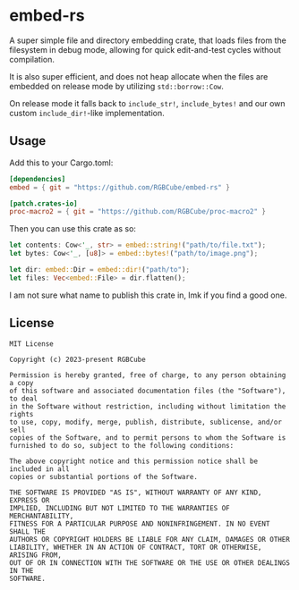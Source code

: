 # embed-rs

A super simple file and directory embedding crate,
that loads files from the filesystem in debug mode,
allowing for quick edit-and-test cycles without compilation.

It is also super efficient, and does not heap allocate when the
files are embedded on release mode by utilizing `std::borrow::Cow`.

On release mode it falls back to `include_str!`, `include_bytes!`
and our own custom `include_dir!`-like implementation.

## Usage

Add this to your Cargo.toml:

```toml
[dependencies]
embed = { git = "https://github.com/RGBCube/embed-rs" }

[patch.crates-io]
proc-macro2 = { git = "https://github.com/RGBCube/proc-macro2" }
```

Then you can use this crate as so:

```rs
let contents: Cow<'_, str> = embed::string!("path/to/file.txt");
let bytes: Cow<'_, [u8]> = embed::bytes!("path/to/image.png");

let dir: embed::Dir = embed::dir!("path/to");
let files: Vec<embed::File> = dir.flatten();
```

I am not sure what name to publish this
crate in, lmk if you find a good one.

## License

```
MIT License

Copyright (c) 2023-present RGBCube

Permission is hereby granted, free of charge, to any person obtaining a copy
of this software and associated documentation files (the "Software"), to deal
in the Software without restriction, including without limitation the rights
to use, copy, modify, merge, publish, distribute, sublicense, and/or sell
copies of the Software, and to permit persons to whom the Software is
furnished to do so, subject to the following conditions:

The above copyright notice and this permission notice shall be included in all
copies or substantial portions of the Software.

THE SOFTWARE IS PROVIDED "AS IS", WITHOUT WARRANTY OF ANY KIND, EXPRESS OR
IMPLIED, INCLUDING BUT NOT LIMITED TO THE WARRANTIES OF MERCHANTABILITY,
FITNESS FOR A PARTICULAR PURPOSE AND NONINFRINGEMENT. IN NO EVENT SHALL THE
AUTHORS OR COPYRIGHT HOLDERS BE LIABLE FOR ANY CLAIM, DAMAGES OR OTHER
LIABILITY, WHETHER IN AN ACTION OF CONTRACT, TORT OR OTHERWISE, ARISING FROM,
OUT OF OR IN CONNECTION WITH THE SOFTWARE OR THE USE OR OTHER DEALINGS IN THE
SOFTWARE.
```
